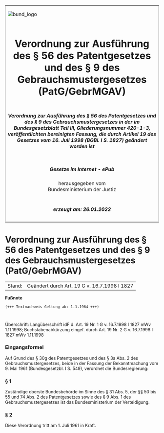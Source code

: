 <span id="DECKBLATT.html"></span>

<table border="0" frame="border" width="100%">

<tr valign="top">

<td align="left">

![bund\_logo](BfJ_2021_Web_de_de.gif)

</td>

<td align="right">

 

</td>

</tr>

<tr align="center" valign="middle">

<td colspan="2">

# Verordnung zur Ausführung des § 56 des Patentgesetzes und des § 9 des Gebrauchsmustergesetzes (PatG/GebrMGAV)

</td>

</tr>

<tr align="center" valign="middle">

<td colspan="2">

##### Verordnung zur Ausführung des § 56 des Patentgesetzes und des § 9 des Gebrauchsmustergesetzes in der im Bundesgesetzblatt Teil III, Gliederungsnummer 420-1-3, veröffentlichten bereinigten Fassung, die durch Artikel 19 des Gesetzes vom 16. Juli 1998 (BGBl. I S. 1827) geändert worden ist

</td>

</tr>

<tr align="center" valign="middle">

<td colspan="2">

  
  

##### Gesetze im Internet - ePub  
  
herausgegeben vom  
Bundesministerium der Justiz

</td>

</tr>

<tr align="center" valign="bottom">

<td colspan="2">

  
  

##### erzeugt am: 26.01.2022

</td>

</tr>

</table>

<span id="BJNR005950961.html"></span>

# Verordnung zur Ausführung des § 56 des Patentgesetzes und des § 9 des Gebrauchsmustergesetzes (PatG/GebrMGAV)

<div>

<div class="jnhtml">

|        |                                              |
| ------ | -------------------------------------------- |
| Stand: | Geändert durch Art. 19 G v. 16.7.1998 I 1827 |

</div>

</div>

<div>

  
**Fußnote**

<div class="jnhtml">

<div>

<div class="jurAbsatz">

  

``` 
(+++ Textnachweis Geltung ab: 1.1.1964 +++)

 
```

Überschrift: Langüberschrift idF d. Art. 19 Nr. 1 G v. 16.7.1998 I 1827
mWv 1.11.1998; Buchstabenabkürzung eingef. durch Art. 19 Nr. 2 G v.
16.7.1998 I 1827 mWv 1.11.1998

</div>

</div>

</div>

</div>

<span id="BJNR005950961BJNE000100306.html"></span>

### Eingangsformel  

<div>

<div class="jnhtml">

<div>

<div class="jurAbsatz">

Auf Grund des § 30g des Patentgesetzes und des § 3a Abs. 2 des
Gebrauchsmustergesetzes, beide in der Fassung der Bekanntmachung vom 9.
Mai 1961 (Bundesgesetzbl. I S. 549), verordnet die Bundesregierung:

</div>

</div>

</div>

</div>

<span id="BJNR005950961BJNE000201307.html"></span>

### § 1  

<div>

<div class="jnhtml">

<div>

<div class="jurAbsatz">

Zuständige oberste Bundesbehörde im Sinne des § 31 Abs. 5, der §§ 50 bis
55 und 74 Abs. 2 des Patentgesetzes sowie des § 9 Abs. 1 des
Gebrauchsmustergesetzes ist das Bundesministerium der Verteidigung.

</div>

</div>

</div>

</div>

<span id="BJNR005950961BJNE000300306.html"></span>

### § 2  

<div>

<div class="jnhtml">

<div>

<div class="jurAbsatz">

Diese Verordnung tritt am 1. Juli 1961 in Kraft.

</div>

</div>

</div>

</div>
